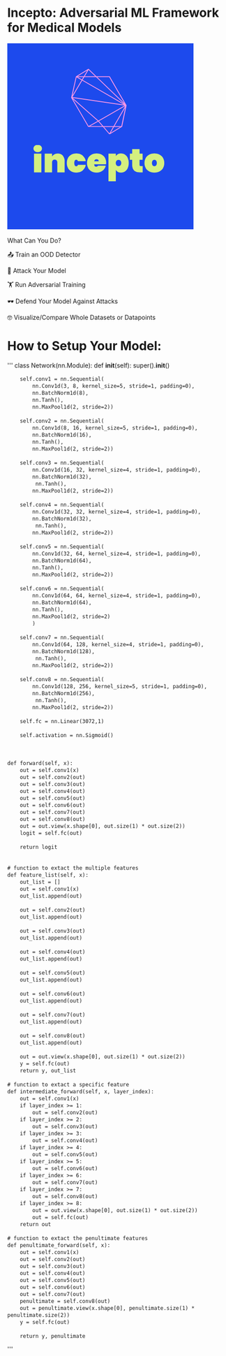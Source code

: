 # Incepto: Adversarial ML Framework for Medical Models

![Test Image 1](logo.png)

What Can You Do?

📤  Train an OOD Detector

🔫  Attack Your Model

🏋 Run Adversarial Training

🕶 Defend Your Model Against Attacks

🤓  Visualize/Compare Whole Datasets or Datapoints


# How to Setup Your Model:

'''
class Network(nn.Module):
    def __init__(self):
        super().__init__()

        self.conv1 = nn.Sequential(
            nn.Conv1d(3, 8, kernel_size=5, stride=1, padding=0),
            nn.BatchNorm1d(8),
            nn.Tanh(),
            nn.MaxPool1d(2, stride=2))

        self.conv2 = nn.Sequential(
            nn.Conv1d(8, 16, kernel_size=5, stride=1, padding=0),
            nn.BatchNorm1d(16),
            nn.Tanh(),
            nn.MaxPool1d(2, stride=2))

        self.conv3 = nn.Sequential(
            nn.Conv1d(16, 32, kernel_size=4, stride=1, padding=0),
            nn.BatchNorm1d(32),
             nn.Tanh(),
            nn.MaxPool1d(2, stride=2))

        self.conv4 = nn.Sequential(
            nn.Conv1d(32, 32, kernel_size=4, stride=1, padding=0),
            nn.BatchNorm1d(32),
             nn.Tanh(),
            nn.MaxPool1d(2, stride=2))

        self.conv5 = nn.Sequential(
            nn.Conv1d(32, 64, kernel_size=4, stride=1, padding=0),
            nn.BatchNorm1d(64),
            nn.Tanh(),
            nn.MaxPool1d(2, stride=2))

        self.conv6 = nn.Sequential(
            nn.Conv1d(64, 64, kernel_size=4, stride=1, padding=0),
            nn.BatchNorm1d(64),
            nn.Tanh(),
            nn.MaxPool1d(2, stride=2)
            )

        self.conv7 = nn.Sequential(
            nn.Conv1d(64, 128, kernel_size=4, stride=1, padding=0),
            nn.BatchNorm1d(128),
             nn.Tanh(),
            nn.MaxPool1d(2, stride=2))

        self.conv8 = nn.Sequential(
            nn.Conv1d(128, 256, kernel_size=5, stride=1, padding=0),
            nn.BatchNorm1d(256),
             nn.Tanh(),
            nn.MaxPool1d(2, stride=2))

        self.fc = nn.Linear(3072,1)

        self.activation = nn.Sigmoid()


        
    def forward(self, x):
        out = self.conv1(x)
        out = self.conv2(out)
        out = self.conv3(out)
        out = self.conv4(out)
        out = self.conv5(out)
        out = self.conv6(out)
        out = self.conv7(out)
        out = self.conv8(out)
        out = out.view(x.shape[0], out.size(1) * out.size(2))
        logit = self.fc(out)

        return logit

    
    # function to extact the multiple features
    def feature_list(self, x):
        out_list = []
        out = self.conv1(x)
        out_list.append(out)

        out = self.conv2(out)
        out_list.append(out)

        out = self.conv3(out)
        out_list.append(out)

        out = self.conv4(out)
        out_list.append(out)

        out = self.conv5(out)
        out_list.append(out)

        out = self.conv6(out)
        out_list.append(out)

        out = self.conv7(out)
        out_list.append(out)

        out = self.conv8(out)
        out_list.append(out)

        out = out.view(x.shape[0], out.size(1) * out.size(2))
        y = self.fc(out)
        return y, out_list

    # function to extact a specific feature
    def intermediate_forward(self, x, layer_index):
        out = self.conv1(x)
        if layer_index >= 1:
            out = self.conv2(out)
        if layer_index >= 2:
            out = self.conv3(out)
        if layer_index >= 3:
            out = self.conv4(out)
        if layer_index >= 4:
            out = self.conv5(out)
        if layer_index >= 5:
            out = self.conv6(out)
        if layer_index >= 6:
            out = self.conv7(out)
        if layer_index >= 7:
            out = self.conv8(out)
        if layer_index >= 8:
            out = out.view(x.shape[0], out.size(1) * out.size(2))
            out = self.fc(out)         
        return out
    
    # function to extact the penultimate features
    def penultimate_forward(self, x):
        out = self.conv1(x)
        out = self.conv2(out)
        out = self.conv3(out)
        out = self.conv4(out)
        out = self.conv5(out)
        out = self.conv6(out)
        out = self.conv7(out)
        penultimate = self.conv8(out)
        out = penultimate.view(x.shape[0], penultimate.size(1) * penultimate.size(2))
        y = self.fc(out)

        return y, penultimate
'''
